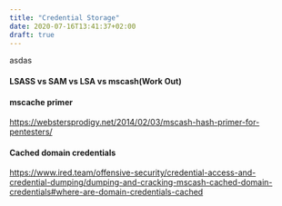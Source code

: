 ```yaml
---
title: "Credential Storage"
date: 2020-07-16T13:41:37+02:00
draft: true
---
```

asdas

#### LSASS vs SAM vs LSA vs mscash(Work Out)



#### mscache primer
https://webstersprodigy.net/2014/02/03/mscash-hash-primer-for-pentesters/


#### Cached domain credentials
https://www.ired.team/offensive-security/credential-access-and-credential-dumping/dumping-and-cracking-mscash-cached-domain-credentials#where-are-domain-credentials-cached